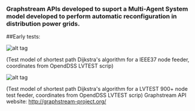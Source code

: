 ### Graphstream APIs developed to suport a Multi-Agent System model developed to perform automatic reconfiguration in distribution power grids.

##Early tests:


![alt tag](http://i.imgur.com/lWRuxAb.gif)

(Test model of shortest path Dijkstra's algorithm for a IEEE37 node feeder, coordinates from OpendDSS LVTEST scrip)

![alt tag](http://i.imgur.com/A8JvRvF.gif)

(Test model of shortest path Dijkstra's algorithm for a LVTEST 900+ node test feeder, coordinates from OpendDSS LVTEST scrip)
Graphstream API website: http://graphstream-project.org/
